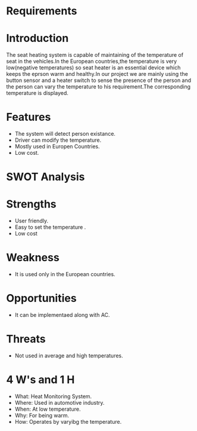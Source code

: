 # Requirements
# Introduction
The seat heating system is capable of maintaining of the temperature of seat in the vehicles.In the European countries,the temperature is very low(negative temperatures) so seat heater is an essential device which keeps the eprson warm and healthy.In our project we are mainly using the button sensor and a heater switch to sense the presence of the person and the person can vary the temperature to his requirement.The corresponding temperature is displayed.
# Features
* The system will detect person existance.
* Driver can modify the temperature.
* Mostly used in Europen Countries.
* Low cost.
 # SWOT Analysis
# Strengths
* User friendly.
* Easy to set the temperature .
* Low cost
# Weakness
* It is used only in the European countries.
# Opportunities
* It can be implementaed along with AC.
# Threats
* Not used in average and high temperatures.
# 4 W's and 1 H
* What: Heat Monitoring System.
* Where: Used in automotive industry.
* When: At low temperature.
* Why: For being warm.
* How: Operates by varyibg the temperature.

